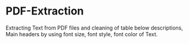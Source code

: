 # PDF-Extraction
Extracting Text from PDF files and cleaning of table below descriptions, Main headers by using font size, font style, font color of Text.

